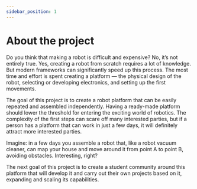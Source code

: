 ```yaml
---
sidebar_position: 1
---
```

# About the project


Do you think that making a robot is difficult and expensive? No, it’s not entirely true. Yes, creating a robot from scratch requires a lot of knowledge. But modern frameworks can significantly speed up this process. The most time and effort is spent creating a platform — the physical design of the robot, selecting or developing electronics, and setting up the first movements.

The goal of this project is to create a robot platform that can be easily repeated and assembled independently. Having a ready-made platform should lower the threshold for entering the exciting world of robotics. The complexity of the first steps can scare off many interested parties, but if a person has a platform that can work in just a few days, it will definitely attract more interested parties.

Imagine: in a few days you assemble a robot that, like a robot vacuum cleaner, can map your house and move around it from point A to point B, avoiding obstacles. Interesting, right?

The next goal of this project is to create a student community around this platform that will develop it and carry out their own projects based on it, expanding and scaling its capabilities.

